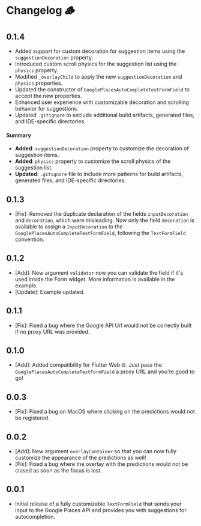 # Changelog 🪵

## 0.1.4

- Added support for custom decoration for suggestion items using the `suggestionDecoration` property.
- Introduced custom scroll physics for the suggestion list using the `physics` property.
- Modified `_overlayChild` to apply the new `suggestionDecoration` and `physics` properties.
- Updated the constructor of `GooglePlacesAutoCompleteTextFormField` to accept the new properties.
- Enhanced user experience with customizable decoration and scrolling behavior for suggestions.
- Updated `.gitignore` to exclude additional build artifacts, generated files, and IDE-specific directories.

#### Summary
- **Added**: `suggestionDecoration` property to customize the decoration of suggestion items.
- **Added**: `physics` property to customize the scroll physics of the suggestion list.
- **Updated**: `.gitignore` file to include more patterns for build artifacts, generated files, and IDE-specific directories.

## 0.1.3

* [Fix]: Removed the duplicate declaration of the fields `inputDecoration` and `decoration`, which were misleading. Now only the field `decoration` is available to assign a `InputDecoration`  to the `GooglePlacesAutoCompleteTextFormField`, following the `TextFormField` convention.

## 0.1.2

* [Add]: New argument `validator` now you can validate the field if it's used inside the Form widget. More information is available in the example.
* [Update]: Example updated.

## 0.1.1

* [Fix]: Fixed a bug where the Google API Url would not be correctly built if no proxy URL was provided.

## 0.1.0

* [Add]: Added compatibility for Flutter Web 🌐. Just pass the `GooglePlacesAutoCompleteTextFormField` a proxy URL and you're good to go!

## 0.0.3

* [Fix]: Fixed a bug on MacOS where clicking on the predictions would not be registered.

## 0.0.2

* [Add]: New argument `overlayContainer` so that you can now fully customize the appearance of the predictions as well!
* [Fix]: Fixed a bug where the overlay with the predictions would not be closed as soon as the focus is lost.

## 0.0.1

* Initial release of a fully customizable `TextFormField` that sends your input to the Google Places API and provides you with suggestions for autocompletion.

